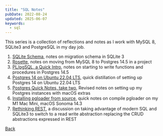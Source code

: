 ```yaml
---
title: "SQL Notes"
pubDate: 2022-08-24
updated: 2025-06-07
keywords: 
  - sql
---
```


<article>

This series is a collection of reflections and notes as I work with
MySQL 8, SQLite3 and PostgreSQL in my day job. 

1. [SQLite Schema](/blog/2021/04/16/Updating-Schema-in-SQLite3.html), notes on migration schema in SQLite 3
2. [Rosette](/blog/2022/08/19/rosette-notes.html), notes on moving from MySQL 8 to Postgres 14.5 in a project
3. [PL/pgSQL, a Quick Intro](/blog/2022/08/24/plpgsql-quick-intro.html), notes on starting to write functions and procedures in Postgres 14.5
4. [Postgres 14 on Ubuntu 22.04 LTS](/blog/2022/08/26/postgres-14-on-ubuntu-22.04-LTS.html), quick distillation of setting up Postgres 14 on Ubuntu 22.04 LTS
5. [Postgres Quick Notes, take two](/blog/2023/11/17/PostgreSQL-Quick-Notes.html), Revised notes on setting up my Postgres instances with macOS extras
6. [Installing pgloader from source](/blog/2024/02/01/installing-pgloader-from-source.html), quick notes on compile pgloader on my M1 Mac Mini, macOS Sonoma 14.3
7. [Rethinking REST](/blog/2025/06/07/Rethinking-REST.html), a discussion on taking advantage of modern SQL and SQLite3 to switch to a read write abstraction replacing the CRUD abstractions expressed in REST

[Back](./)

</article>

